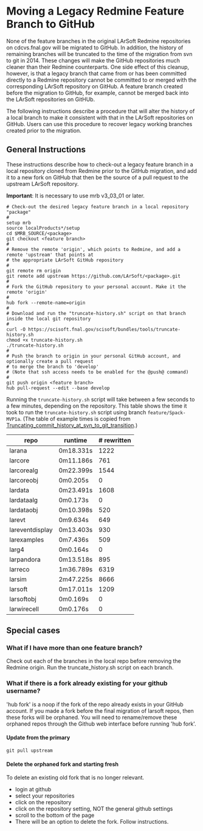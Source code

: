 # Moving a Legacy Redmine Feature Branch to GitHub



None of the feature branches in the original LArSoft Redmine repositories on cdcvs.fnal.gov will be migrated to GitHub. In addition, the history of remaining branches will be truncated to the time of the migration from svn to git in 2014. These changes will make the GitHub repositories much cleaner than their Redmine counterparts. One side effect of this cleanup, however, is that a legacy branch that came from or has been committed directly to a Redmine repository cannot be committed to or merged with the corresponding LArSoft repository on GitHub. A feature branch created before the migration to GitHub, for example, cannot be merged back into the LArSoft repositories on GitHUb.

The following instructions describe a procedure that will alter the history of a local branch to make it consistent with that in the LArSoft repositories on GitHub. Users can use this procedure to recover legacy working branches created prior to the migration.

## General Instructions

These instructions describe how to check-out a legacy feature branch in a local repository cloned from Redmine prior to the GitHub migration, and add it to a new fork on GitHub that then be the source of a pull request to the upstream LArSoft repository.

**Important**: It is necessary to use mrb v3_03_01 or later.

    # Check-out the desired legacy feature branch in a local repository "package"
    #
    setup mrb
    source localProducts*/setup
    cd $MRB_SOURCE/<package>
    git checkout <feature branch>
    #
    # Remove the remote 'origin', which points to Redmine, and add a remote 'upstream' that points at 
    # the appropriate LArSoft GitHub repository
    #
    git remote rm origin
    git remote add upstream https://github.com/LArSoft/<package>.git
    #
    # Fork the GitHub repository to your personal account. Make it the remote 'origin'
    #
    hub fork --remote-name=origin
    #
    # Download and run the "truncate-history.sh" script on that branch inside the local git repository 
    # 
    curl -O https://scisoft.fnal.gov/scisoft/bundles/tools/truncate-history.sh
    chmod +x truncate-history.sh
    ./truncate-history.sh
    #
    # Push the branch to origin in your personal GitHub account, and optionally create a pull request
    # to merge the branch to 'develop' 
    # (Note that ssh access needs to be enabled for the @push@ command)
    #
    git push origin <feature branch>
    hub pull-request --edit --base develop

Running the `truncate-history.sh` script will take between a few seconds to a few minutes, depending on the repository. This table shows the time it took to run the `truncate-history.sh` script using branch `feature/Spack-MVP1a`. (The table of example times is copied from [Truncating_commit_history_at_svn_to_git_transition](Truncating_commit_history_at_svn_to_git_transition).)

| repo            | runtime   | \# rewritten |
|-----------------|-----------|--------------|
| larana          | 0m18.331s | 1222         |
| larcore         | 0m11.186s | 761          |
| larcorealg      | 0m22.399s | 1544         |
| larcoreobj      | 0m0.205s  | 0            |
| lardata         | 0m23.491s | 1608         |
| lardataalg      | 0m0.173s  | 0            |
| lardataobj      | 0m10.398s | 520          |
| larevt          | 0m9.634s  | 649          |
| lareventdisplay | 0m13.403s | 930          |
| larexamples     | 0m7.436s  | 509          |
| larg4           | 0m0.164s  | 0            |
| larpandora      | 0m13.518s | 895          |
| larreco         | 1m36.789s | 6319         |
| larsim          | 2m47.225s | 8666         |
| larsoft         | 0m17.011s | 1209         |
| larsoftobj      | 0m0.169s  | 0            |
| larwirecell     | 0m0.176s  | 0            |

## Special cases

### What if I have more than one feature branch?

Check out each of the branches in the local repo before removing the Redmine origin. Run the truncate_history.sh script on each branch.

### What if there is a fork already existing for your github username?

'hub fork' is a noop if the fork of the repo already exists in your GitHub account. If you made a fork before the final migration of larsoft repos, then these forks will be orphaned. You will need to rename/remove these orphaned repos through the Github web interface before running 'hub fork'.

#### Update from the primary

    git pull upstream

#### Delete the orphaned fork and starting fresh

To delete an existing old fork that is no longer relevant.

-   login at github
-   select your repositories
-   click on the repository
-   click on the repository setting, NOT the general github settings
-   scroll to the bottom of the page
-   There will be an option to delete the fork. Follow instructions.
